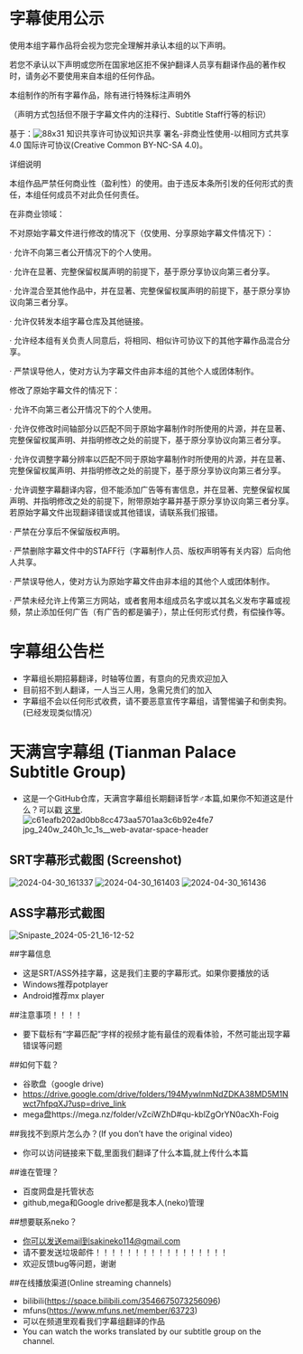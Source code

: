 # 字幕使用公示
使用本组字幕作品将会视为您完全理解并承认本组的以下声明。

若您不承认以下声明或您所在国家地区拒不保护翻译人员享有翻译作品的著作权时，请务必不要使用来自本组的任何作品。

本组制作的所有字幕作品，除有进行特殊标注声明外

（声明方式包括但不限于字幕文件内的注释行、Subtitle Staff行等的标识）


基于：![88x31](https://github.com/sakiNeko1/Tianman-Palace-Subtitle-Group/assets/167757545/e15e0f3e-9718-4317-a58f-60cd9a0a3e16)
知识共享许可协议知识共享 署名-非商业性使用-以相同方式共享 4.0 国际许可协议(Creative Common BY-NC-SA 4.0)。

详细说明

本组作品严禁任何商业性（盈利性）的使用。由于违反本条所引发的任何形式的责任，本组任何成员不对此负任何责任。

在非商业领域：

不对原始字幕文件进行修改的情况下（仅使用、分享原始字幕文件情况下）：

· 允许不向第三者公开情况下的个人使用。

· 允许在显著、完整保留权属声明的前提下，基于原分享协议向第三者分享。

· 允许混合至其他作品中，并在显著、完整保留权属声明的前提下，基于原分享协议向第三者分享。

· 允许仅转发本组字幕仓库及其他链接。

· 允许经本组有关负责人同意后，将相同、相似许可协议下的其他字幕作品混合分享。

· 严禁误导他人，使对方认为字幕文件由非本组的其他个人或团体制作。

修改了原始字幕文件的情况下：

· 允许不向第三者公开情况下的个人使用。

· 允许仅修改时间轴部分以匹配不同于原始字幕制作时所使用的片源，并在显著、完整保留权属声明、并指明修改之处的前提下，基于原分享协议向第三者分享。

· 允许仅调整字幕分辨率以匹配不同于原始字幕制作时所使用的片源，并在显著、完整保留权属声明、并指明修改之处的前提下，基于原分享协议向第三者分享。

· 允许调整字幕翻译内容，但不能添加广告等有害信息，并在显著、完整保留权属声明、并指明修改之处的前提下，附带原始字幕并基于原分享协议向第三者分享。若原始字幕文件出现翻译错误或其他错误，请联系我们报错。

· 严禁在分享后不保留版权声明。

· 严禁删除字幕文件中的STAFF行（字幕制作人员、版权声明等有关内容）后向他人共享。

· 严禁误导他人，使对方认为原始字幕文件由非本组的其他个人或团体制作。

· 严禁未经允许上传第三方网站，或者套用本组成员名字或以其名义发布字幕或视频，禁止添加任何广告（有广告的都是骗子），禁止任何形式付费，有偿操作等。

# 字幕组公告栏
-  字幕组长期招募翻译，时轴等位置，有意向的兄贵欢迎加入
-  目前招不到人翻译，一人当三人用，急需兄贵们的加入
-  字幕组不会以任何形式收费，请不要恶意宣传字幕组，请警惕骗子和倒卖狗。(已经发现类似情况）

# 天满宫字幕组     (Tianman Palace Subtitle Group)
-  这是一个GitHub仓库，天满宫字幕组长期翻译哲学♂本篇,如果你不知道这是什么？可以戳 <a href="https://jump2.bdimg.com/p/9021541534">这里</a>.
![c61eafb202ad0bb8cc473aa5701aa3c6b92e4fe7 jpg_240w_240h_1c_1s__web-avatar-space-header](https://github.com/sakiNeko1/Tianman-Palace-Subtitle-Group/assets/167757545/9eeb0a9c-c4e0-432a-a02b-c0ca9039753a)

## SRT字幕形式截图   (Screenshot)
![2024-04-30_161337](https://github.com/sakiNeko1/-Tianman-Palace-Subtitle-Group-/assets/167757545/2bbe6c68-e6ad-41e7-9730-522ad4d37b63)
![2024-04-30_161403](https://github.com/sakiNeko1/-Tianman-Palace-Subtitle-Group-/assets/167757545/1ed40793-395b-4d37-b66d-30ded1d292b3)
![2024-04-30_161436](https://github.com/sakiNeko1/-Tianman-Palace-Subtitle-Group-/assets/167757545/1546f135-b00f-4415-a07a-40fa3796251f)

## ASS字幕形式截图 
![Snipaste_2024-05-21_16-12-52](https://github.com/sakiNeko1/Tianman-Palace-Subtitle-Group/assets/167757545/f03b074a-c578-45b5-a141-5ec951bd0bc0)

##字幕信息
-  这是SRT/ASS外挂字幕，这是我们主要的字幕形式。如果你要播放的话
-  Windows推荐potplayer
-  Android推荐mx player

##注意事项！！！！
-  要下载标有“字幕匹配”字样的视频才能有最佳的观看体验，不然可能出现字幕错误等问题

##如何下载？
-  谷歌盘（google drive)
-  https://drive.google.com/drive/folders/194MywlnmNdZDKA38MD5M1Nwct7hfpqXJ?usp=drive_link
-  mega盘https://mega.nz/folder/vZciWZhD#qu-kblZgOrYN0acXh-Foig

##我找不到原片怎么办？(If you don’t have the original video)
-  你可以访问链接来下载,里面我们翻译了什么本篇,就上传什么本篇

##谁在管理？
- 百度网盘是托管状态
- github,mega和Google drive都是我本人(neko)管理


##想要联系neko？
-  你可以发送email到sakineko114@gmail.com
-  请不要发送垃圾邮件！！！！！！！！！！！！！！！！！
-  欢迎反馈bug等问题，谢谢


##在线播放渠道(Online streaming channels)
-  bilibili(https://space.bilibili.com/3546675073256096)
-  mfuns(https://www.mfuns.net/member/63723)
-  可以在频道里观看我们字幕组翻译的作品
-  You can watch the works translated by our subtitle group on the channel.
